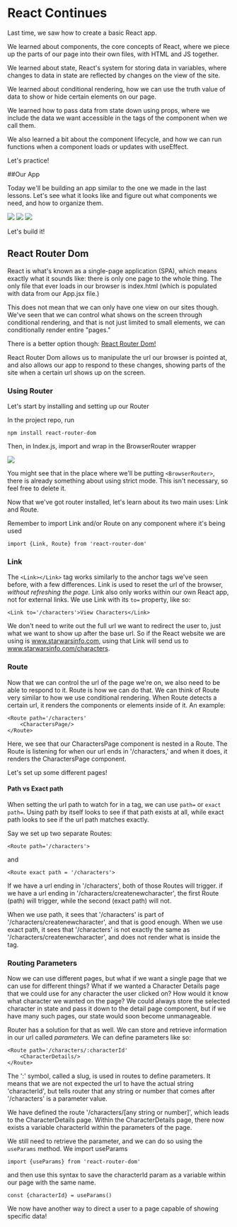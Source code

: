 # React Continues

Last time, we saw how to create a basic React app.  

We learned about components, the core concepts of React, where we piece up the parts of our page into their own files, with HTML and JS together.

We learned about state, React's system for storing data in variables, where changes to data in state are reflected by changes on the view of the site.

We learned about conditional rendering, how we can use the truth value of data to show or hide certain elements on our page.

We learned how to pass data from state down using props, where we include the data we want accessible in the tags of the component when we call them.

We also learned a bit about the component lifecycle, and how we can run functions when a component loads or updates with useEffect.

Let's practice!

##Our App

Today we'll be building an app similar to the one we made in the last lessons.  Let's see what it looks like and figure out what components we need, and how to organize them.

![](./images/top.png)
![](./images/middle.png)
![](./images/bottom.png)

Let's build it!

## React Router Dom

React is what's known as a single-page application (SPA), which means exactly what it sounds like: there is only one page to the whole thing.  The only file that ever loads in our browser is index.html (which is populated with data from our App.jsx file.)

This does not mean that we can only have one view on our sites though.  We've seen that we can control what shows on the screen through conditional rendering, and that is not just limited to small elements, we can conditionally render entire "pages."

There is a better option though: [React Router Dom!](https://reactrouter.com/web/guides/quick-start)

React Router Dom allows us to manipulate the url our browser is pointed at, and also allows our app to respond to these changes, showing parts of the site when a certain url shows up on the screen.

### Using Router

Let's start by installing and setting up our Router

In the project repo, run

	npm install react-router-dom
	
Then, in Index.js, import and wrap <App/> in the BrowserRouter wrapper

![](./images/browserrouter.png)

You might see that in the place where we'll be putting `<BrowserRouter>`, there is already something about using strict mode.  This isn't necessary, so feel free to delete it.

Now that we've got router installed, let's learn about its two main uses: Link and Route.

Remember to import Link and/or Route on any component where it's being used

	import {Link, Route} from 'react-router-dom'

### Link

The `<Link></Link>` tag works similarly to the anchor tags we've seen before, with a few differences. Link is used to reset the url of the browser, *without refreshing the page.* Link also only works within our own React app, not for external links. We use Link with its `to=` property, like so:

	<Link to='/characters'>View Characters</Link>
	
We don't need to write out the full url we want to redirect the user to, just what we want to show up after the base url. So if the React website we are using is www.starwarsinfo.com, using that Link will send us to www.starwarsinfo.com/characters.

### Route

Now that we can control the url of the page we're on, we also need to be able to respond to it.  Route is how we can do that.  We can think of Route very similar to how we use conditional rendering.  When Route detects a certain url, it renders the components or elements inside of it.  An example:

	<Route path='/characters'
		<CharactersPage/>
	</Route>
	
Here, we see that our CharactersPage component is nested in a Route.  The Route is listening for when our url ends in '/characters,' and when it does, it renders the CharactersPage component.


Let's set up some different pages!

#### Path vs Exact path

When setting the url path to watch for in a <Route> tag, we can use `path=` or `exact path=`.  Using path by itself looks to see if that path exists at all, while exact path looks to see if the url path matches exactly.

Say we set up two separate Routes:

	<Route path='/characters'>
	
and

	<Route exact path = '/characters'>
	
If we have a url ending in '/characters', both of those Routes will trigger.  if we have a url ending in '/characters/createnewcharacter', the first Route (path) will trigger, while the second (exact path) will not.

When we use path, it sees that '/characters' is part of '/characters/createnewcharacter', and that is good enough.  When we use exact path, it sees that '/characters' is not exactly the same as '/characters/createnewcharacter', and does not render what is inside the tag.

### Routing Parameters

Now we can use different pages, but what if we want a single page that we can use for different things? What if we wanted a Character Details page that we could use for any character the user clicked on? How would it know what character we wanted on the page? We could always store the selected character in state and pass it down to the detail page component, but if we have many such pages, our state would soon become unmanageable.

Router has a solution for that as well. We can store and retrieve information in our url called *parameters.* We can define parameters like so:

	<Route path='/characters/:characterId'
		<CharacterDetails/>
	</Route>
	
The ':' symbol, called a slug, is used in routes to define parameters. It means that we are not expected the url to have the actual string 'characterId', but tells router that any string or number that comes after '/characters' is a parameter value.

We have defined the route '/characters/[any string or number]', which leads to the CharacterDetails page.  Within the CharacterDetails page, there now exists a variable characterId within the parameters of the page.

We still need to retrieve the parameter, and we can do so using the `useParams` method. We import useParams

	import {useParams} from 'react-router-dom'
	
and then use this syntax to save the characterId param as a variable within our page with the same name.
	
	const {characterId} = useParams()
	
We now have another way to direct a user to a page capable of showing specific data!